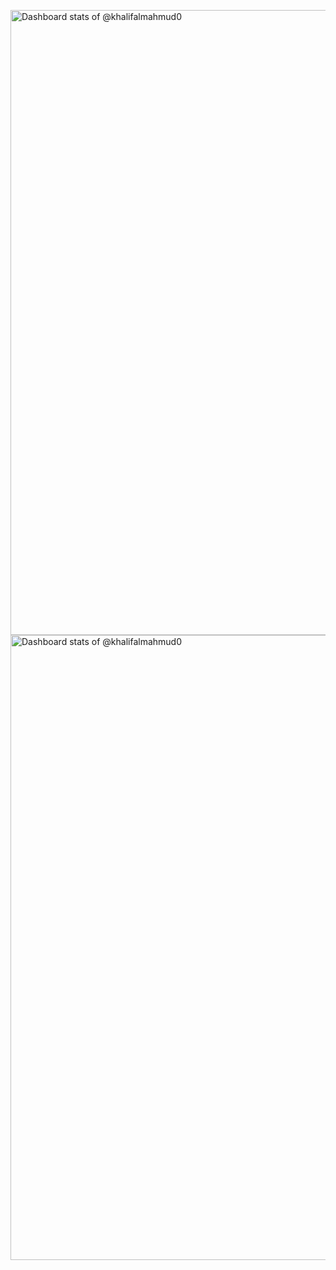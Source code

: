 <picture><source media="(prefers-color-scheme: dark)" srcset="https://myreadme.vercel.app/api/embed/khalifalmahmud0?panels=userstatistics,commitgraph" width="1000" height="auto"><img alt="Dashboard stats of @khalifalmahmud0" src="https://myreadme.vercel.app/api/embed/khalifalmahmud0?panels=toprepositories,toplanguages" width="1000" height="auto"></picture>
<picture><source media="(prefers-color-scheme: dark)" srcset="https://myreadme.vercel.app/api/embed/khalifalmahmud0?panels=userstatistics,toprepositories,toplanguages,commitgraph" width="1000" height="auto"><img alt="Dashboard stats of @khalifalmahmud0" src="https://myreadme.vercel.app/api/embed/khalifalmahmud0?panels=userstatistics,toprepositories,toplanguages,commitgraph" width="1000" height="auto"></picture>
